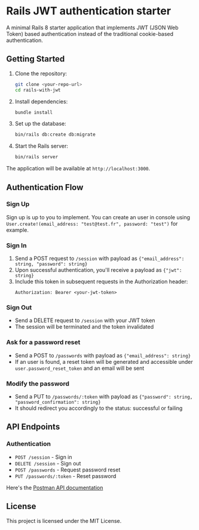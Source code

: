# Rails JWT authentication starter

A minimal Rails 8 starter application that implements JWT (JSON Web Token) based authentication instead of the traditional cookie-based authentication.

## Getting Started

1. Clone the repository:

   ```bash
   git clone <your-repo-url>
   cd rails-with-jwt
   ```

2. Install dependencies:

   ```bash
   bundle install
   ```

3. Set up the database:

   ```bash
   bin/rails db:create db:migrate
   ```

4. Start the Rails server:
   ```bash
   bin/rails server
   ```

The application will be available at `http://localhost:3000`.

## Authentication Flow

### Sign Up

Sign up is up to you to implement.
You can create an user in console using `User.create!(email_address: "test@test.fr", password: "test")` for example.

### Sign In

1. Send a POST request to `/session` with payload as `{"email_address": string, "password": string}`
2. Upon successful authentication, you'll receive a payload as `{"jwt": string}`
3. Include this token in subsequent requests in the Authorization header:
   ```
   Authorization: Bearer <your-jwt-token>
   ```

### Sign Out

- Send a DELETE request to `/session` with your JWT token
- The session will be terminated and the token invalidated

### Ask for a password reset

- Send a POST to `/passwords` with payload as `{"email_address": string}`
- If an user is found, a reset token will be generated and accessible under `user.password_reset_token` and an email will be sent

### Modify the password

- Send a PUT to `/passwords/:token` with payload as `{"password": string, "password_confirmation": string}`
- It should redirect you accordingly to the status: successful or failing

## API Endpoints

### Authentication

- `POST /session` - Sign in
- `DELETE /session` - Sign out
- `POST /passwords` - Request password reset
- `PUT /passwords/:token` - Reset password

Here's the [Postman API documentation](https://documenter.getpostman.com/view/25637739/2sB2qi9yFM)

## License

This project is licensed under the MIT License.
